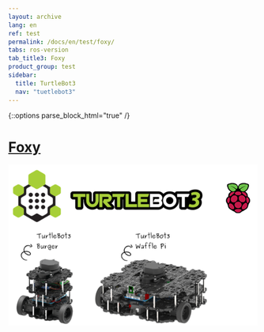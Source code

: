 ```yaml
---
layout: archive
lang: en
ref: test
permalink: /docs/en/test/foxy/
tabs: ros-version
tab_title3: Foxy
product_group: test
sidebar:
  title: TurtleBot3
  nav: "tuetlebot3"
---
```


<!-- To parse the block level element, the below option is neccessary; {::options parse_block_html="true" /}-->

{::options parse_block_html="true" /}

<div class="test">

# [Foxy](#foxy)

![](/assets/images/platform/turtlebot3/overview/turtlebot3_with_logo.png)

</div>

